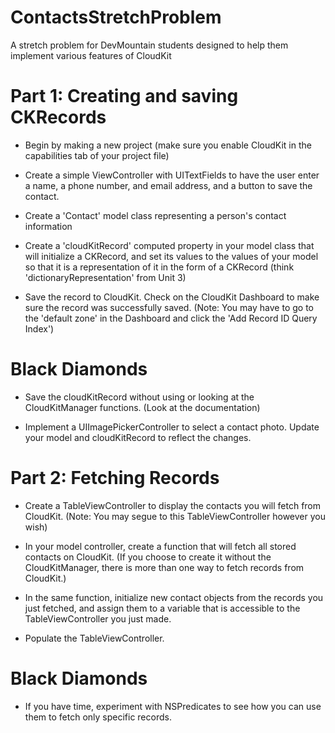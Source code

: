 # ContactsStretchProblem

A stretch problem for DevMountain students designed to help them implement various features of CloudKit

# Part 1: Creating and saving CKRecords

- Begin by making a new project (make sure you enable CloudKit in the capabilities tab of your project file)

- Create a simple ViewController with UITextFields to have the user enter a name, a phone number, and email address, and a button to save the contact.

- Create a 'Contact' model class representing a person's contact information

- Create a 'cloudKitRecord' computed property in your model class that will initialize a CKRecord, and set its values to the values of your model so that it is a representation of it in the form of a CKRecord (think 'dictionaryRepresentation' from Unit 3)

- Save the record to CloudKit. Check on the CloudKit Dashboard to make sure the record was successfully saved. (Note: You may have to go to the 'default zone' in the Dashboard and click the 'Add Record ID Query Index')

# Black Diamonds

- Save the cloudKitRecord without using or looking at the CloudKitManager functions. (Look at the documentation)

- Implement a UIImagePickerController to select a contact photo. Update your model and cloudKitRecord to reflect the changes. 

# Part 2: Fetching Records

- Create a TableViewController to display the contacts you will fetch from CloudKit. (Note: You may segue to this TableViewController however you wish)

- In your model controller, create a function that will fetch all stored contacts on CloudKit. (If you choose to create it without the CloudKitManager, there is more than one way to fetch records from CloudKit.)

- In the same function, initialize new contact objects from the records you just fetched, and assign them to a variable that is accessible to the TableViewController you just made. 

- Populate the TableViewController.

# Black Diamonds

- If you have time, experiment with NSPredicates to see how you can use them to fetch only specific records. 
